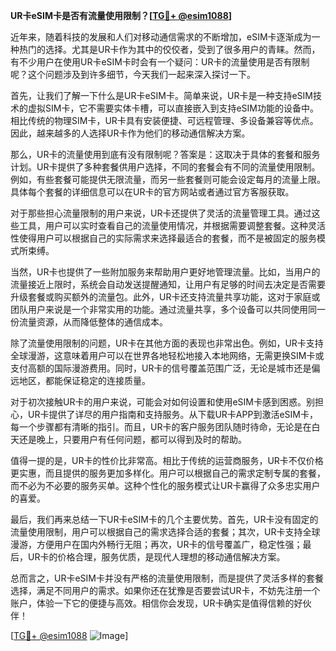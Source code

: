 **UR卡eSIM卡是否有流量使用限制？[[TG💪+ @esim1088](https://t.me/s/esim1088)]**

近年来，随着科技的发展和人们对移动通信需求的不断增加，eSIM卡逐渐成为一种热门的选择。尤其是UR卡作为其中的佼佼者，受到了很多用户的青睐。然而，有不少用户在使用UR卡eSIM卡时会有一个疑问：UR卡的流量使用是否有限制呢？这个问题涉及到许多细节，今天我们一起来深入探讨一下。

首先，让我们了解一下什么是UR卡eSIM卡。简单来说，UR卡是一种支持eSIM技术的虚拟SIM卡，它不需要实体卡槽，可以直接嵌入到支持eSIM功能的设备中。相比传统的物理SIM卡，UR卡具有安装便捷、可远程管理、多设备兼容等优点。因此，越来越多的人选择UR卡作为他们的移动通信解决方案。

那么，UR卡的流量使用到底有没有限制呢？答案是：这取决于具体的套餐和服务计划。UR卡提供了多种套餐供用户选择，不同的套餐会有不同的流量使用限制。例如，有些套餐可能提供无限流量，而另一些套餐则可能会设定每月的流量上限。具体每个套餐的详细信息可以在UR卡的官方网站或者通过官方客服获取。

对于那些担心流量限制的用户来说，UR卡还提供了灵活的流量管理工具。通过这些工具，用户可以实时查看自己的流量使用情况，并根据需要调整套餐。这种灵活性使得用户可以根据自己的实际需求来选择最适合的套餐，而不是被固定的服务模式所束缚。

当然，UR卡也提供了一些附加服务来帮助用户更好地管理流量。比如，当用户的流量接近上限时，系统会自动发送提醒通知，让用户有足够的时间去决定是否需要升级套餐或购买额外的流量包。此外，UR卡还支持流量共享功能，这对于家庭或团队用户来说是一个非常实用的功能。通过流量共享，多个设备可以共同使用同一份流量资源，从而降低整体的通信成本。

除了流量使用限制的问题，UR卡在其他方面的表现也非常出色。例如，UR卡支持全球漫游，这意味着用户可以在世界各地轻松地接入本地网络，无需更换SIM卡或支付高额的国际漫游费用。同时，UR卡的信号覆盖范围广泛，无论是城市还是偏远地区，都能保证稳定的连接质量。

对于初次接触UR卡的用户来说，可能会对如何设置和使用eSIM卡感到困惑。别担心，UR卡提供了详尽的用户指南和支持服务。从下载UR卡APP到激活eSIM卡，每一个步骤都有清晰的指引。而且，UR卡的客户服务团队随时待命，无论是在白天还是晚上，只要用户有任何问题，都可以得到及时的帮助。

值得一提的是，UR卡的性价比非常高。相比于传统的运营商服务，UR卡不仅价格更实惠，而且提供的服务更加多样化。用户可以根据自己的需求定制专属的套餐，而不必为不必要的服务买单。这种个性化的服务模式让UR卡赢得了众多忠实用户的喜爱。

最后，我们再来总结一下UR卡eSIM卡的几个主要优势。首先，UR卡没有固定的流量使用限制，用户可以根据自己的需求选择合适的套餐；其次，UR卡支持全球漫游，方便用户在国内外畅行无阻；再次，UR卡的信号覆盖广，稳定性强；最后，UR卡的价格合理，服务优质，是现代人理想的移动通信解决方案。

总而言之，UR卡eSIM卡并没有严格的流量使用限制，而是提供了灵活多样的套餐选择，满足不同用户的需求。如果你还在犹豫是否要尝试UR卡，不妨先注册一个账户，体验一下它的便捷与高效。相信你会发现，UR卡确实是值得信赖的好伙伴！

[[TG💪+ @esim1088](https://t.me/s/esim1088) ![Image](https://i.postimg.cc/4NQfJmqS/Snipaste-2025-05-13-00-14-12.png)]